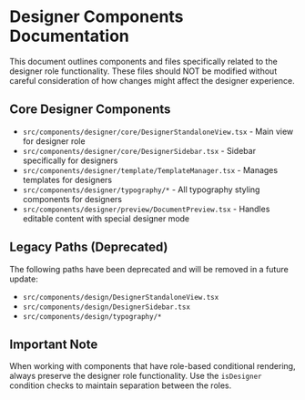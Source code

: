 
# Designer Components Documentation

This document outlines components and files specifically related to the designer role functionality.
These files should NOT be modified without careful consideration of how changes might affect the designer experience.

## Core Designer Components

- `src/components/designer/core/DesignerStandaloneView.tsx` - Main view for designer role
- `src/components/designer/core/DesignerSidebar.tsx` - Sidebar specifically for designers
- `src/components/designer/template/TemplateManager.tsx` - Manages templates for designers
- `src/components/designer/typography/*` - All typography styling components for designers
- `src/components/designer/preview/DocumentPreview.tsx` - Handles editable content with special designer mode

## Legacy Paths (Deprecated)

The following paths have been deprecated and will be removed in a future update:
- `src/components/design/DesignerStandaloneView.tsx`
- `src/components/design/DesignerSidebar.tsx`
- `src/components/design/typography/*`

## Important Note

When working with components that have role-based conditional rendering, always preserve the designer role functionality.
Use the `isDesigner` condition checks to maintain separation between the roles.
